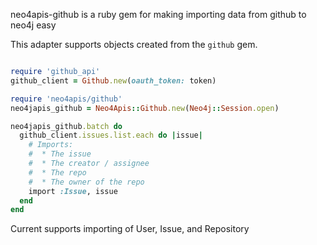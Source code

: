 
neo4apis-github is a ruby gem for making importing data from github to neo4j easy

This adapter supports objects created from the `github` gem.

```ruby

require 'github_api'
github_client = Github.new(oauth_token: token)

require 'neo4apis/github'
neo4japis_github = Neo4Apis::Github.new(Neo4j::Session.open)

neo4japis_github.batch do
  github_client.issues.list.each do |issue|
    # Imports:
    #  * The issue
    #  * The creator / assignee
    #  * The repo
    #  * The owner of the repo
    import :Issue, issue
  end
end

```

Current supports importing of User, Issue, and Repository
